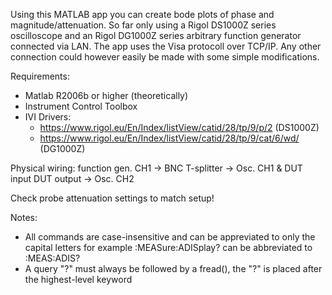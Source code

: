 Using this MATLAB app you can create bode plots of phase and magnitude/attenuation.
So far only using a Rigol DS1000Z series oscilloscope and an Rigol DG1000Z series arbitrary function generator connected via LAN.
The app uses the Visa protocoll over TCP/IP. Any other connection could however easily be made with some simple modifications.

Requirements:
- Matlab R2006b or higher (theoretically)
- Instrument Control Toolbox
- IVI Drivers:
	- https://www.rigol.eu/En/Index/listView/catid/28/tp/9/p/2		    (DS1000Z)
	- https://www.rigol.eu/En/Index/listView/catid/28/tp/9/cat/6/wd/    (DG1000Z)

Physical wiring:
function gen. CH1 -> BNC T-splitter -> Osc. CH1 & DUT input
DUT output -> Osc. CH2

Check probe attenuation settings to match setup!

Notes:
- All commands are case-insensitive and can be appreviated to only the
  capital letters for example :MEASure:ADISplay? can be abbreviated to
  :MEAS:ADIS?
- A query "?" must always be followed by a fread(), the "?" is placed after
  the highest-level keyword
